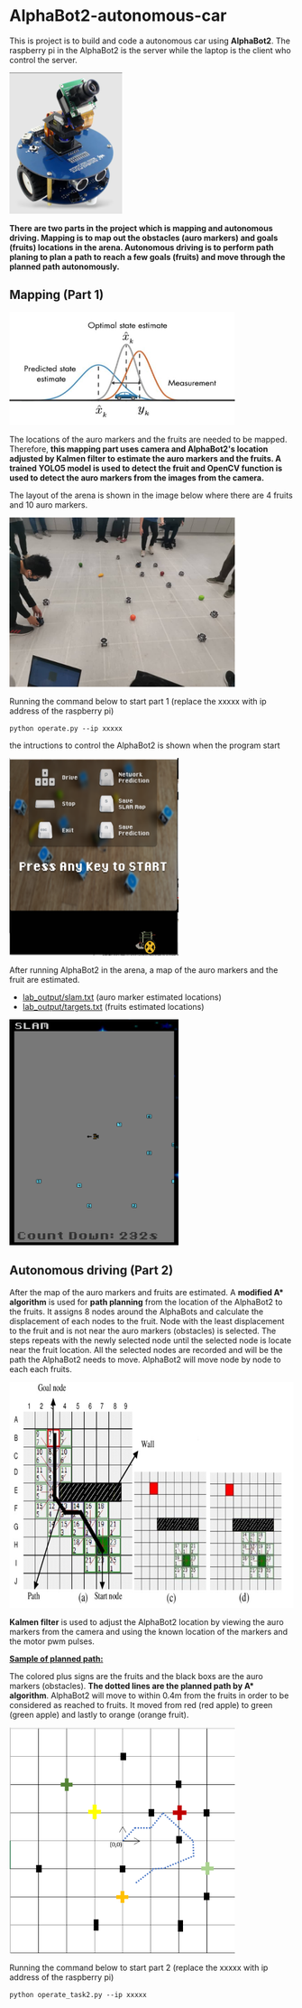 # AlphaBot2-autonomous-car
This is project is to build and code a autonomous car using **AlphaBot2**. The raspberry pi in the AlphaBot2 is the server while the laptop is the client who control the server.

<img src="pics/Capture3.PNG" width="200" height="250" >

__There are two parts in the project which is mapping and autonomous driving. Mapping is to map out the obstacles (auro markers) and goals (fruits) locations in the arena. Autonomous driving is to perform path planing to plan a path to reach a few goals (fruits) and move through the planned path autonomously.__

## Mapping (Part 1)
<img src="pics/1594819952234.jpg" width="400" height="200" >

The locations of the auro markers and the fruits are needed to be mapped. Therefore, __this mapping part uses camera and AlphaBot2's location adjusted by Kalmen filter to estimate the auro markers and the fruits. A trained YOLO5 model is used to detect the fruit and OpenCV function is used to detect the auro markers from the images from the camera.__

The layout of the arena is shown in the image below where there are 4 fruits and 10 auro markers.

<img src="pics/WhatsApp Image 2022-12-06 at 1.57.47 AM.jpeg" width="400" height="300" >

Running the command below to start part 1 (replace the xxxxx with ip address of the raspberry pi)
```
python operate.py --ip xxxxx
```

the intructions to control the AlphaBot2 is shown when the program start

<img src="pics/Capture2.PNG" width="300" height="350" >

After running AlphaBot2 in the arena, a map of the auro markers and the fruit are estimated.
- [lab_output/slam.txt](lab_output/slam.txt) (auro marker estimated locations)
- [lab_output/targets.txt](lab_output/targets.txt) (fruits estimated locations)
<img src="pics/Capture1.PNG" width="300" height="400" >

## Autonomous driving (Part 2)
After the map of the auro markers and fruits are estimated. A __modified A* algorithm__ is used for **path planning** from the location of the AlphaBot2 to the fruits. It assigns 8 nodes around the AlphaBots and calculate the displacement of each nodes to the fruit. Node with the least displacement to the fruit and is not near the auro markers (obstacles) is selected. The steps repeats with the newly selected node until the selected node is locate near the fruit location. All the selected nodes are recorded and will be the path the AlphaBot2 needs to move. AlphaBot2 will move node by node to each each fruits.

<img src="pics/InkedIllustration-of-A-algorithm-path-planning.jpg" width="800" height="400" >

**Kalmen filter** is used to adjust the AlphaBot2 location by viewing the auro markers from the camera and using the known location of the markers and the motor pwm pulses.

<ins>__Sample of planned path:__</ins>

The colored plus signs are the fruits and the black boxs are the auro markers (obstacles). __The dotted lines are the planned path by A* algorithm__. AlphaBot2 will move to within 0.4m from the fruits in order to be considered as reached to fruits. It moved from red (red apple) to green (green apple) and lastly to orange (orange fruit).

<img src="pics/Capture4.PNG" width="400" height="400" >

Running the command below to start part 2 (replace the xxxxx with ip address of the raspberry pi)
```
python operate_task2.py --ip xxxxx
```
